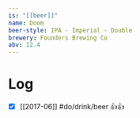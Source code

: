 ```yaml
---
is: "[[beer]]"
name: Doom
beer-style: IPA - Imperial - Double
brewery: Founders Brewing Co
abv: 12.4
---
```

# Log
- [x] [[2017-06]] #do/drink/beer 👍👍
